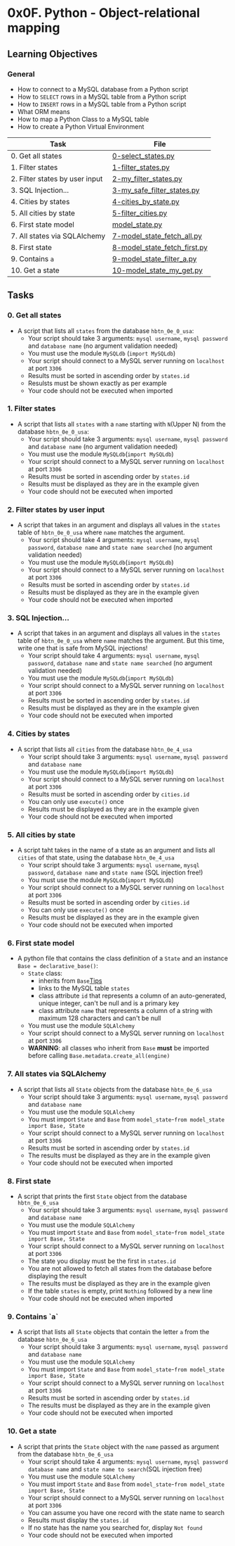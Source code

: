 # 0x0F. Python - Object-relational mapping

## Learning Objectives

### General

* How to connect to a MySQL database from a Python script
* How to `SELECT` rows in a MySQL table from a Python script
* How to `INSERT` rows in a MySQL table from a Python script
* What ORM means
* How to map a Python Class to a MySQL table
* How to create a Python Virtual Environment

| Task | File |
| ---- | ---- |
| 0. Get all states | [0-select_states.py](./0-select_states.py) |
| 1. Filter states | [1-filter_states.py](./1-filter_states.py) |
| 2. Filter states by user input | [2-my_filter_states.py](./2-my_filter_states.py) |
| 3. SQL Injection... | [3-my_safe_filter_states.py](./3-my_safe_filter_states.py) |
| 4. Cities by states | [4-cities_by_state.py](./4-cities_by_state.py) |
| 5. All cities by state | [5-filter_cities.py](./5-filter_cities.py) |
| 6. First state model | [model_state.py](./model_state.py) |
| 7. All states via SQLAlchemy | [7-model_state_fetch_all.py](./7-model_state_fetch_all.py) |
| 8. First state | [8-model_state_fetch_first.py](./8-model_state_fetch_first.py) |
| 9. Contains `a` | [9-model_state_filter_a.py](./9-model_state_filter_a.py) |
| 10. Get a state | [10-model_state_my_get.py](./10-model_state_my_get.py) |

## Tasks
### 0. Get all states
* A script that lists all `states` from the database `hbtn_0e_0_usa`:
	* Your script should take 3 arguments: `mysql username`, `mysql password` and `database name` (no argument validation needed)
	* You must use the module `MySQLdb` (`import MySQLdb`)
	* Your script should connect to a MySQL server running on `localhost` at port `3306`
	* Results must be sorted in ascending order by `states.id`
	* Resulsts must be shown exactly as per example
	* Your code should not be executed when imported
### 1. Filter states
* A script that lists all `states` with a `name` starting with `N`(Upper N) from the database `hbtn_0e_0_usa`:
	* Your script should take 3 arguments: `mysql username`, `mysql password` and `database name` (no argument validation needed)
	* You must use the module `MySQLdb`(`import MySQLdb`)
	* Your script should connect to a MySQL server running on `localhost` at port `3306`
	* Results must be sorted in ascending order by `states.id`
	* Results must be displayed as they are in the example given
	* Your code should not be executed when imported
### 2. Filter states by user input
* A script that takes in an argument and displays all values in the `states` table of `hbtn_0e_0_usa` where `name` matches the argument.	
	* Your script should take 4 arguments: `mysql username`, `mysql password`, `database name` and `state name searched` (no argument validation needed)
	* You must use the module `MySQLdb`(`import MySQLdb`)
	* Your script should connect to a MySQL server running on `localhost` at port `3306`
	* Results must be sorted in ascending order by `states.id`
	* Results must be displayed as they are in the example given
	* Your code should not be executed when imported
### 3. SQL Injection...
* A script that takes in an argument and displays all values in the `states` table of `hbtn_0e_0_usa` where `name` matches the argument. But this time, write one that is safe from MySQL injections!
	* Your script should take 4 arguments: `mysql username`, `mysql password`, `database name` and `state name searched` (no argument validation needed)
	* You must use the module `MySQLdb`(`import MySQLdb`)
	* Your script should connect to a MySQL server running on `localhost` at port `3306`
	* Results must be sorted in ascending order by `states.id`
	* Results must be displayed as they are in the example given
	* Your code should not be executed when imported
### 4. Cities by states
* A script that lists all `cities` from the database `hbtn_0e_4_usa`
	* Your script should take 3 arguments: `mysql username`, `mysql password` and `database name`
	* You must use the module `MySQLdb`(`import MySQLdb`)
	* Your script should connect to a MySQL server running on `localhost` at port `3306`
	* Results must be sorted in ascending order by `cities.id`
	* You can only use `execute()` once
	* Results must be displayed as they are in the example given
	* Your code should not be executed when imported
### 5. All cities by state
* A script taht takes in the name of a state as an argument and lists all `cities` of that state, using the database `hbtn_0e_4_usa`
	* Your script should take 3 arguments: `mysql username`, `mysql password`, `database name` and `state name` (SQL injection free!)
	* You must use the module `MySQLdb`(`import MySQLdb`)
	* Your script should connect to a MySQL server running on `localhost` at port `3306`
	* Results must be sorted in ascending order by `cities.id`
	* You can only use `execute()` once
	* Results must be displayed as they are in the example given
	* Your code should not be executed when imported
### 6. First state model
* A python file that contains the class definition of a `State` and an instance `Base = declarative_base()`:
	* `State` class:
		* inherits from `Base`[Tips](https://docs.sqlalchemy.org/en/13/orm/extensions/declarative/basic_use.html)
		* links to the MySQL table `states`
		* class attribute `id` that represents a column of an auto-generated, unique integer, can't be null and is a primary key
		* class attribute `name` that represents a column of a string with maximum 128 characters and can't be null
	* You must use the module `SQLAlchemy`
	* Your script should connect to a MySQL server running on `localhost` at port `3306`
	* **WARNING**: all classes who inherit from `Base` **must** be imported before calling `Base.metadata.create_all(engine)`
### 7. All states via SQLAlchemy
* A script that lists all `State` objects from the database `hbtn_0e_6_usa`
	* Your script should take 3 arguments: `mysql username`, `mysql password` and `database name`
	* You must use the module `SQLAlchemy`
	* You must import `State` and `Base` from `model_state`-`from model_state import Base, State`
	* Your script should connect to a MySQL server running on `localhost` at port `3306`
	* Results must be sorted in ascending order by `states.id`
	* The results must be displayed as they are in the example given
	* Your code should not be executed when imported
### 8. First state
* A script that prints the first `State` object from the database `hbtn_0e_6_usa`
	* Your script should take 3 arguments: `mysql username`, `mysql password` and `database name`
	* You must use the module `SQLAlchemy`
	* You must import `State` and `Base` from `model_state`-`from model_state import Base, State`
	* Your script should connect to a MySQL server running on `localhost` at port `3306`
	* The state you display must be the first in `states.id`
	* You are not allowed to fetch all states from the database before displaying the result
	* The results must be displayed as they are in the example given
	* If the table `states` is empty, print `Nothing` followed by a new line
	* Your code should not be executed when imported
### 9. Contains \`a\`
* A script that lists all `State` objects that contain the letter `a` from the database `hbtn_0e_6_usa`	
	* Your script should take 3 arguments: `mysql username`, `mysql password` and `database name`
	* You must use the module `SQLAlchemy`
	* You must import `State` and `Base` from `model_state`-`from model_state import Base, State`
	* Your script should connect to a MySQL server running on `localhost` at port `3306`
	* Results must be sorted in ascending order by `states.id`
	* The results must be displayed as they are in the example given
	* Your code should not be executed when imported
### 10. Get a state
* A script that prints the `State` object with the `name` passed as argument from the database `hbtn_0e_6_usa`	
	* Your script should take 4 arguments: `mysql username`, `mysql password` `database name` and `state name to search`(SQL injection free)
	* You must use the module `SQLAlchemy`
	* You must import `State` and `Base` from `model_state`-`from model_state import Base, State`
	* Your script should connect to a MySQL server running on `localhost` at port `3306`
	* You can assume you have one record with the state name to search
	* Results must display the `states.id`
	* If no state has the name you searched for, display `Not found`
	* Your code should not be executed when imported
	
